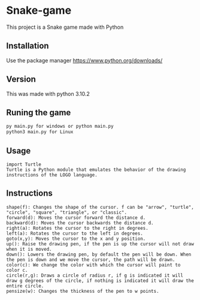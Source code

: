 # Snake-game
This project is a Snake game made with Python


## Installation

Use the package manager https://www.python.org/downloads/

## Version
This was made with python 3.10.2

## Runing the game
```bash
py main.py for windows or python main.py
python3 main.py for Linux

```
## Usage

```
import Turtle
Turtle is a Python module that emulates the behavior of the drawing instructions of the LOGO language.
```

## Instructions
```
shape(f): Changes the shape of the cursor. f can be "arrow", "turtle", "circle", "square", "triangle", or "classic".
forward(d): Moves the cursor forward the distance d.
backward(d): Moves the cursor backwards the distance d.
right(a): Rotates the cursor to the right in degrees.
left(a): Rotates the cursor to the left in degrees.
goto(x,y): Moves the cursor to the x and y position.
up(): Raise the drawing pen, if the pen is up the cursor will not draw when it is moved.
down(): Lowers the drawing pen, by default the pen will be down. When the pen is down and we move the cursor, the path will be drawn.
color(c): We change the color with which the cursor will paint to color c.
circle(r,g): Draws a circle of radius r, if g is indicated it will draw g degrees of the circle, if nothing is indicated it will draw the entire circle.
pensize(w): Changes the thickness of the pen to w points.
```

